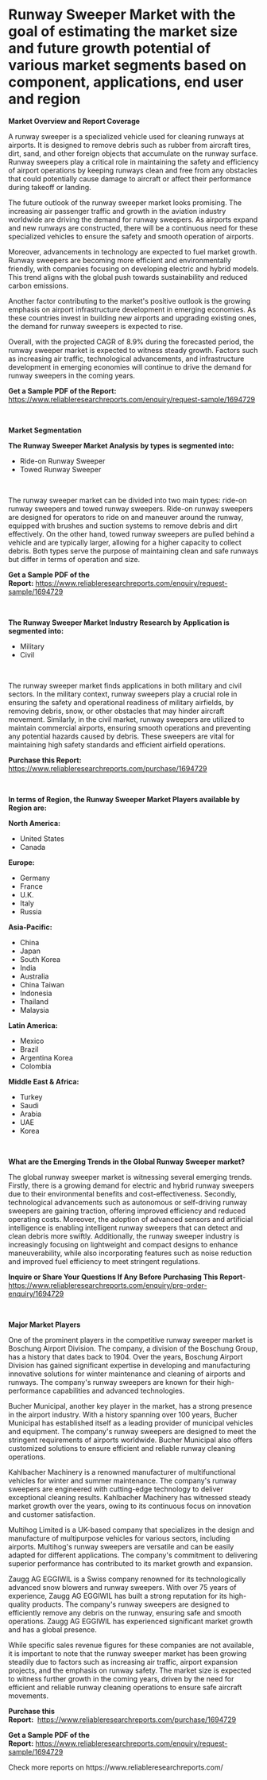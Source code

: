 <p><h1>Runway Sweeper Market with the goal of estimating the market size and future growth potential of various market segments based on component, applications, end user and region</h1></p><p><strong>Market Overview and Report Coverage</strong></p>
<p><p>A runway sweeper is a specialized vehicle used for cleaning runways at airports. It is designed to remove debris such as rubber from aircraft tires, dirt, sand, and other foreign objects that accumulate on the runway surface. Runway sweepers play a critical role in maintaining the safety and efficiency of airport operations by keeping runways clean and free from any obstacles that could potentially cause damage to aircraft or affect their performance during takeoff or landing.</p><p>The future outlook of the runway sweeper market looks promising. The increasing air passenger traffic and growth in the aviation industry worldwide are driving the demand for runway sweepers. As airports expand and new runways are constructed, there will be a continuous need for these specialized vehicles to ensure the safety and smooth operation of airports.</p><p>Moreover, advancements in technology are expected to fuel market growth. Runway sweepers are becoming more efficient and environmentally friendly, with companies focusing on developing electric and hybrid models. This trend aligns with the global push towards sustainability and reduced carbon emissions.</p><p>Another factor contributing to the market's positive outlook is the growing emphasis on airport infrastructure development in emerging economies. As these countries invest in building new airports and upgrading existing ones, the demand for runway sweepers is expected to rise.</p><p>Overall, with the projected CAGR of 8.9% during the forecasted period, the runway sweeper market is expected to witness steady growth. Factors such as increasing air traffic, technological advancements, and infrastructure development in emerging economies will continue to drive the demand for runway sweepers in the coming years.</p></p>
<p><strong>Get a Sample PDF of the Report:</strong> <a href="https://www.reliableresearchreports.com/enquiry/request-sample/1694729">https://www.reliableresearchreports.com/enquiry/request-sample/1694729</a></p>
<p>&nbsp;</p>
<p><strong>Market Segmentation</strong></p>
<p><strong>The Runway Sweeper Market Analysis by types is segmented into:</strong></p>
<p><ul><li>Ride-on Runway Sweeper</li><li>Towed Runway Sweeper</li></ul></p>
<p>&nbsp;</p>
<p><p>The runway sweeper market can be divided into two main types: ride-on runway sweepers and towed runway sweepers. Ride-on runway sweepers are designed for operators to ride on and maneuver around the runway, equipped with brushes and suction systems to remove debris and dirt effectively. On the other hand, towed runway sweepers are pulled behind a vehicle and are typically larger, allowing for a higher capacity to collect debris. Both types serve the purpose of maintaining clean and safe runways but differ in terms of operation and size.</p></p>
<p><strong>Get a Sample PDF of the Report:</strong>&nbsp;<a href="https://www.reliableresearchreports.com/enquiry/request-sample/1694729">https://www.reliableresearchreports.com/enquiry/request-sample/1694729</a></p>
<p>&nbsp;</p>
<p><strong>The Runway Sweeper Market Industry Research by Application is segmented into:</strong></p>
<p><ul><li>Military</li><li>Civil</li></ul></p>
<p>&nbsp;</p>
<p><p>The runway sweeper market finds applications in both military and civil sectors. In the military context, runway sweepers play a crucial role in ensuring the safety and operational readiness of military airfields, by removing debris, snow, or other obstacles that may hinder aircraft movement. Similarly, in the civil market, runway sweepers are utilized to maintain commercial airports, ensuring smooth operations and preventing any potential hazards caused by debris. These sweepers are vital for maintaining high safety standards and efficient airfield operations.</p></p>
<p><strong>Purchase this Report:</strong>&nbsp; <a href="https://www.reliableresearchreports.com/purchase/1694729">https://www.reliableresearchreports.com/purchase/1694729</a></p>
<p>&nbsp;</p>
<p><strong>In terms of Region, the Runway Sweeper Market Players available by Region are:</strong></p>
<p>
    <p> <strong> North America: </strong>
        <ul>
            <li>United States</li>
            <li>Canada</li>
        </ul>
        </p> 
    <p> <strong> Europe: </strong>
        <ul>
            <li>Germany</li>
            <li>France</li>
            <li>U.K.</li>
            <li>Italy</li>
            <li>Russia</li>
        </ul>
        </p> 
    <p> <strong> Asia-Pacific: </strong>
        <ul>
            <li>China</li>
            <li>Japan</li>
            <li>South Korea</li>
            <li>India</li>
            <li>Australia</li>
            <li>China Taiwan</li>
            <li>Indonesia</li>
            <li>Thailand</li>
            <li>Malaysia</li>
        </ul>
        </p> 
    <p> <strong> Latin America: </strong>
        <ul>
            <li>Mexico</li>
            <li>Brazil</li>
            <li>Argentina Korea</li>
            <li>Colombia</li>
        </ul>
        </p> 
    <p> <strong> Middle East & Africa: </strong>
        <ul>
            <li>Turkey</li>
            <li>Saudi</li>
            <li>Arabia</li>
            <li>UAE</li>
            <li>Korea</li>
        </ul>
    </p>
    </p>
<p>&nbsp;</p>
<p><strong>What are the Emerging Trends in the Global Runway Sweeper market?</strong></p>
<p><p>The global runway sweeper market is witnessing several emerging trends. Firstly, there is a growing demand for electric and hybrid runway sweepers due to their environmental benefits and cost-effectiveness. Secondly, technological advancements such as autonomous or self-driving runway sweepers are gaining traction, offering improved efficiency and reduced operating costs. Moreover, the adoption of advanced sensors and artificial intelligence is enabling intelligent runway sweepers that can detect and clean debris more swiftly. Additionally, the runway sweeper industry is increasingly focusing on lightweight and compact designs to enhance maneuverability, while also incorporating features such as noise reduction and improved fuel efficiency to meet stringent regulations.</p></p>
<p><strong>Inquire or Share Your Questions If Any Before Purchasing This Report</strong>- <a href="https://www.reliableresearchreports.com/enquiry/pre-order-enquiry/1694729">https://www.reliableresearchreports.com/enquiry/pre-order-enquiry/1694729</a></p>
<p>&nbsp;</p>
<p><strong>Major Market Players</strong></p>
<p><p>One of the prominent players in the competitive runway sweeper market is Boschung Airport Division. The company, a division of the Boschung Group, has a history that dates back to 1904. Over the years, Boschung Airport Division has gained significant expertise in developing and manufacturing innovative solutions for winter maintenance and cleaning of airports and runways. The company's runway sweepers are known for their high-performance capabilities and advanced technologies.</p><p>Bucher Municipal, another key player in the market, has a strong presence in the airport industry. With a history spanning over 100 years, Bucher Municipal has established itself as a leading provider of municipal vehicles and equipment. The company's runway sweepers are designed to meet the stringent requirements of airports worldwide. Bucher Municipal also offers customized solutions to ensure efficient and reliable runway cleaning operations.</p><p>Kahlbacher Machinery is a renowned manufacturer of multifunctional vehicles for winter and summer maintenance. The company's runway sweepers are engineered with cutting-edge technology to deliver exceptional cleaning results. Kahlbacher Machinery has witnessed steady market growth over the years, owing to its continuous focus on innovation and customer satisfaction.</p><p>Multihog Limited is a UK-based company that specializes in the design and manufacture of multipurpose vehicles for various sectors, including airports. Multihog's runway sweepers are versatile and can be easily adapted for different applications. The company's commitment to delivering superior performance has contributed to its market growth and expansion.</p><p>Zaugg AG EGGIWIL is a Swiss company renowned for its technologically advanced snow blowers and runway sweepers. With over 75 years of experience, Zaugg AG EGGIWIL has built a strong reputation for its high-quality products. The company's runway sweepers are designed to efficiently remove any debris on the runway, ensuring safe and smooth operations. Zaugg AG EGGIWIL has experienced significant market growth and has a global presence.</p><p>While specific sales revenue figures for these companies are not available, it is important to note that the runway sweeper market has been growing steadily due to factors such as increasing air traffic, airport expansion projects, and the emphasis on runway safety. The market size is expected to witness further growth in the coming years, driven by the need for efficient and reliable runway cleaning operations to ensure safe aircraft movements.</p></p>
<p><strong>Purchase this Report:</strong>&nbsp;&nbsp;<a href="https://www.reliableresearchreports.com/purchase/1694729">https://www.reliableresearchreports.com/purchase/1694729</a></p>
<p></p>
<p><strong>Get a Sample PDF of the Report:</strong>&nbsp;<a href="https://www.reliableresearchreports.com/enquiry/request-sample/1694729">https://www.reliableresearchreports.com/enquiry/request-sample/1694729</a></p>
<p>Check more reports on https://www.reliableresearchreports.com/</p>